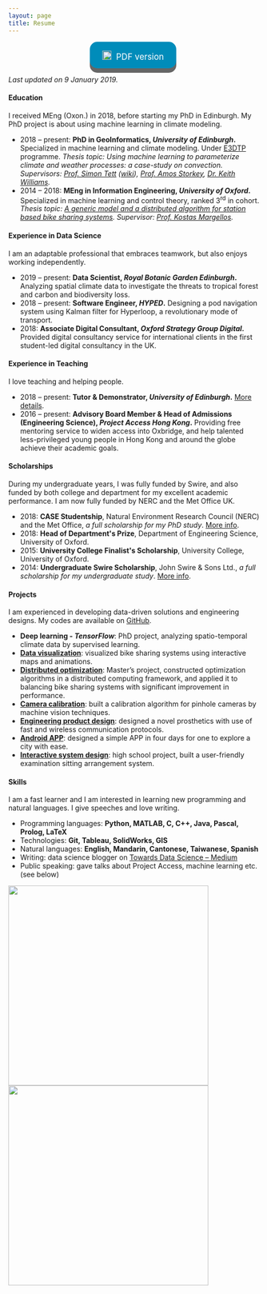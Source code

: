 ```yaml
---
layout: page
title: Resume
---
```


<style>
.button {
  display: inline-block;
  padding: 13px 25px;; margin-right:5px;
  font-size: 1.2em;
  cursor: pointer;
  text-align: center;
  text-decoration: none;
  outline: none;
  color: #fff;
  background-color: #008CBA;
  border: none;
  border-radius: 15px;
  box-shadow: 0 9px #666;
}

.button:hover {background-color: #f44336}

.button:active {
  background-color: #f44336;
  box-shadow: 0 5px #555;
  transform: translateY(4px);
}
</style>

<p></p><p></p>
<center>
<a class="button" href="/assets/docs/Au.pdf" target="_blank"><span><img src="../assets/images/download.png" height="18px" style="padding-top:5px; margin-right:5px;">  PDF version</span></a>
</center>

<i>Last updated on 9 January 2019.</i>

<h4>Education</h4>
<p>
I received MEng (Oxon.) in 2018, before starting my PhD in Edinburgh. My PhD project is about using machine learning in climate modeling.
<ul>
  <li>
    2018 – present: <b> PhD in GeoInformatics, <i>University of Edinburgh</i>. </b> Specialized in machine learning and climate modeling. Under <a href="http://e3dtp.geos.ed.ac.uk/" target="_blank"> E3DTP</a> programme. <i>Thesis topic: Using machine learning to parameterize climate and weather processes: a case-study on convection. Supervisors: <a href="https://www.geos.ed.ac.uk/homes/stett2/" target="_blank">Prof. Simon Tett</a> (<a href="https://en.wikipedia.org/wiki/Simon_Tett" target="_blank">wiki</a>), <a href="https://www.bayeswatch.com/" target="_blank">Prof. Amos Storkey</a>, <a href="https://www.metoffice.gov.uk/research/people/keith-williams" target="_blank">Dr. Keith Williams</a>.</i>
  </li>
  <li>
    2014 – 2018: <b> MEng in Information Engineering, <i>University of Oxford</i>.</b> Specialized in machine learning and control theory, ranked 3<sup>rd</sup> in cohort. <i>Thesis topic: <a href="{{ site.url}}/bike-sharing">A generic model and a distributed algorithm for station based bike sharing systems</a>. Supervisor: <a href="https://sites.google.com/site/margellosk/home" target="_blank">Prof. Kostas Margellos</a>.</i>
  </li>
</ul>
</p>
<h4>Experience in Data Science</h4>
<p>
I am an adaptable professional that embraces teamwork, but also enjoys working independently.
<ul>
  <li>
    2019 – present: <b>Data Scientist, <i>Royal Botanic Garden Edinburgh</i>.</b> Analyzing spatial climate data to investigate the threats to tropical forest and carbon and biodiversity loss.
  </li>
  <li>
    2018 – present: <b>Software Engineer, <i>HYPED</i>.</b> Designing a pod navigation system using Kalman filter for Hyperloop, a revolutionary mode of transport.
  </li>
  <li>
    2018: <b>Associate Digital Consultant, <i>Oxford Strategy Group Digital</i>.</b> Provided digital consultancy service for international clients in the first student-led digital consultancy in the UK.
  </li>
</ul>
</p>
<h4>Experience in Teaching</h4>
<p>
I love teaching and helping people.
<ul>
  <li>
    2018 – present: <b>Tutor & Demonstrator, <i>University of Edinburgh</i>.</b> <a href="{{ site.url }}/teaching/">More details</a>.
  </li>
  <li>
    2016 – present: <b>Advisory Board Member & Head of Admissions (Engineering Science), <i>Project Access Hong Kong</i>.</b> Providing free mentoring service to widen access into Oxbridge, and help talented less-privileged young people in Hong Kong and around the globe achieve their academic goals.
  </li>
</ul>
</p>
<h4>Scholarships</h4>
<p>
During my undergraduate years, I was fully funded by Swire, and also funded by both college and department for my excellent academic performance. I am now fully funded by NERC and the Met Office UK.
<ul>
  <li>
    2018: <b>CASE Studentship</b>, Natural Environment Research Council (NERC) and the Met Office, <i>a full scholarship for my PhD study</i>. <a href="https://www.ed.ac.uk/e4-dtp/how-to-apply/funding-and-eligibility" target="_blank">More info</a>.
  </li>
  <li>
    2018: <b>Head of Department&#39;s Prize</b>, Department of Engineering Science, University of Oxford.
  </li>
  <li>
    2015: <b>University College Finalist&#39;s Scholarship</b>, University College, University of Oxford.
  </li>
  <li>
    2014: <b>Undergraduate Swire Scholarship</b>, John Swire & Sons Ltd., <i>a full scholarship for my undergraduate study</i>. <a href="https://www.univ.ox.ac.uk/learn-at-univ/undergraduate-bursaries/" target="_blank">More info</a>.
  </li>
</ul>
</p>
<h4>Projects</h4>
<p>
I am experienced in developing data-driven solutions and engineering designs. My codes are available on <a href="https://github.com/edenau" target="_blank">GitHub</a>.
<ul>
  <li>
    <b>Deep learning - <i>TensorFlow</i></b>: PhD project, analyzing spatio-temporal climate data by supervised learning.
  </li>
  <li>
    <b><a href="{{ site.url }}/visualize-bike-mobility">Data visualization</a></b>: visualized bike sharing systems using interactive maps and animations.
  </li>
  <li>
    <b><a href="{{ site.url }}/bike-sharing">Distributed optimization</a></b>: Master’s project, constructed optimization algorithms in a distributed computing framework, and applied it to balancing bike sharing systems with significant improvement in performance.
  </li>
  <li>
    <b><a href="{{ site.url }}/camera-calibration">Camera calibration</a></b>: built a calibration algorithm for pinhole cameras by machine vision techniques.
  </li>
  <li>
    <b><a href="{{ site.url }}/prosthetic-limb">Engineering product design</a></b>: designed a novel prosthetics with use of fast and wireless communication protocols.
  </li>
  <li>
    <b><a href="{{ site.url }}/checkpoint">Android APP</a></b>: designed a simple APP in four days for one to explore a city with ease.
  </li>
  <li>
    <b><a href="{{ site.url }}/exam-sitting">Interactive system design</a></b>: high school project, built a user-friendly examination sitting arrangement system.
  </li>
</ul>
</p>
<h4>Skills</h4>
<p>
I am a fast learner and I am interested in learning new programming and natural languages. I give speeches and love writing.
<ul>
  <li>
    Programming languages: <b>Python, MATLAB, C, C++, Java, Pascal, Prolog, LaTeX</b>
  </li>
  <li>
    Technologies: <b>Git, Tableau, SolidWorks, GIS</b>
  </li>
  <li>
    Natural languages: <b>English, Mandarin, Cantonese, Taiwanese, Spanish</b>
  </li>
  <li>
    Writing: data science blogger on <a href="https://medium.com/@edenau" target="_blank">Towards Data Science – Medium</a>
  </li>
  <li>
    Public speaking: gave talks about Project Access, machine learning etc. (see below)
  </li>
</ul>
</p>
<p float="left">
<img src="{{ site.url }}/assets/images/talk_pahk.jpeg" width="400" />
<img src="{{ site.url }}/assets/images/talk_ml.jpeg" width="400" />
</p>

